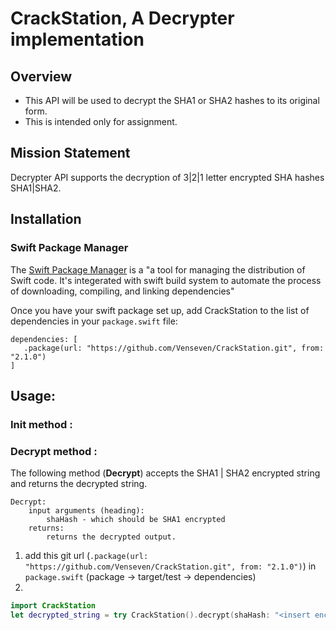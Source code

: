 # CrackStation, A Decrypter implementation


## Overview
* This API will be used to decrypt the SHA1 or SHA2 hashes to its original form.
* This is intended only for assignment.

## Mission Statement
Decrypter API supports the decryption of 3|2|1 letter encrypted SHA hashes SHA1|SHA2.

## Installation
### Swift Package Manager
The [Swift Package Manager](https://www.swift.org/package-manager/) is a "a tool for managing the distribution of Swift code. It's integerated with swift build system to automate the process of downloading, compiling, and linking dependencies"

Once you have your swift package set up, add CrackStation to the list of dependencies in your `package.swift`  file: 

```
dependencies: [
   .package(url: "https://github.com/Venseven/CrackStation.git", from: "2.1.0")
]
```

## Usage:
### Init method :
### Decrypt method :
The following method (**Decrypt**) accepts the SHA1 | SHA2 encrypted string and returns the decrypted string.

    Decrypt:
        input arguments (heading):
            shaHash - which should be SHA1 encrypted
        returns:
            returns the decrypted output. 	

1. add this git url (`.package(url: "https://github.com/Venseven/CrackStation.git", from: "2.1.0")`)  in `package.swift` (package -> target/test -> dependencies)
2.
```  swift
import CrackStation
let decrypted_string = try CrackStation().decrypt(shaHash: "<insert encrypted string>")
```